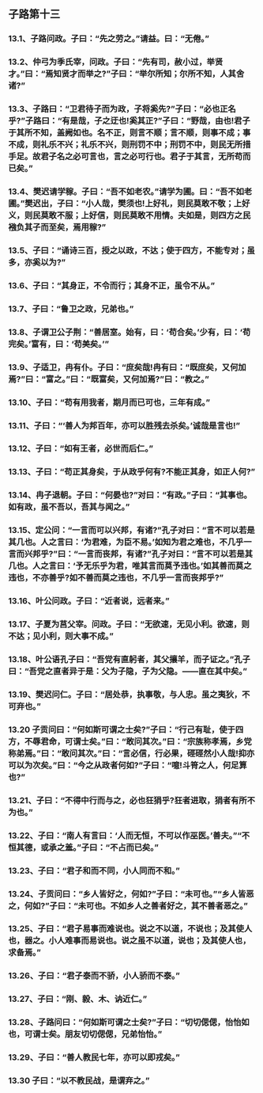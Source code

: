 ## 子路第十三

### 13.1、子路问政。子曰：“先之劳之。”请益。曰：“无倦。”

### 13.2、仲弓为季氏宰，问政。子曰：“先有司，赦小过，举贤才。”曰：“焉知贤才而举之?”子曰：“举尔所知；尔所不知，人其舍诸?”

### 13.3、子路曰：“卫君待子而为政，子将奚先?”子曰：“必也正名乎?”子路曰：“有是哉，子之迂也!奚其正?”子曰：“野哉，由也!君子于其所不知，盖阙如也。名不正，则言不顺；言不顺，则事不成；事不成，则礼乐不兴；礼乐不兴，则刑罚不中；刑罚不中，则民无所措手足。故君子名之必可言也，言之必可行也。君子于其言，无所苟而已矣。”

### 13.4、樊迟请学稼。子曰：“吾不如老农。”请学为圃。曰：“吾不如老圃。”樊迟出，子曰：“小人哉，樊须也!上好礼，则民莫敢不敬；上好义，则民莫敢不服；上好信，则民莫敢不用情。夫如是，则四方之民襁负其子而至矣，焉用稼?”

### 13.5、子曰：“诵诗三百，授之以政，不达；使于四方，不能专对；虽多，亦奚以为?”

### 13.6、子曰：“其身正，不令而行；其身不正，虽令不从。”

### 13.7、子曰：“鲁卫之政，兄弟也。”

### 13.8、子谓卫公子荆：“善居室。始有，曰：‘苟合矣。’少有，曰：‘苟完矣。’富有，曰：‘苟美矣。’”

### 13.9、子适卫，冉有仆。子曰：“庶矣哉!冉有曰：“既庶矣，又何加焉?”曰：“富之。”曰：“既富矣，又何加焉?”曰：“教之。”

### 13.10、子曰：“苟有用我者，期月而已可也，三年有成。”

### 13.11、子曰：“‘善人为邦百年，亦可以胜残去杀矣。’诚哉是言也!”

### 13.12、子曰：“如有王者，必世而后仁。”

### 13.13、子曰：“苟正其身矣，于从政乎何有?不能正其身，如正人何?”

### 13.14、冉子退朝。子曰：“何晏也?”对曰：“有政。”子曰：“其事也。如有政，虽不吾以，吾其与闻之。”

### 13.15、定公问：“一言而可以兴邦，有诸?”孔子对曰：“言不可以若是其几也。人之言曰：‘为君难，为臣不易。’如知为君之难也，不几乎一言而兴邦乎?”曰：“一言而丧邦，有诸?”孔子对曰：“言不可以若是其几也。人之言曰：‘予无乐乎为君，唯其言而莫予违也。’如其善而莫之违也，不亦善乎?如不善而莫之违也，不几乎一言而丧邦乎?”

### 13.16、叶公问政。子曰：“近者说，远者来。”

### 13.17、子夏为莒父宰。问政。子曰：“无欲速，无见小利。欲速，则不达；见小利，则大事不成。”

### 13.18、叶公语孔子曰：“吾党有直躬者，其父攘羊，而子证之。”孔子曰：“吾党之直者异于是：父为子隐，子为父隐。——直在其中矣。”

### 13.19、樊迟问仁。子曰：“居处恭，执事敬，与人忠。虽之夷狄，不可弃也。”

### 13.20 子贡问曰：“何如斯可谓之士矣?”子曰：“行己有耻，使于四方，不辱君命，可谓士矣。”曰：“敢问其次。”曰：“宗族称孝焉，乡党称弟焉。”曰：“敢问其次。”曰：“言必信，行必果，硜硜然小人哉!抑亦可以为次矣。”曰：“今之从政者何如?”子曰：“噫!斗筲之人，何足算也?”

### 13.21、子曰：“不得中行而与之，必也狂狷乎?狂者进取，狷者有所不为也。”

### 13.22、子曰：“南人有言曰：‘人而无恒，不可以作巫医。’善夫。”“不恒其德，或承之羞。”子曰：“不占而已矣。”

### 13.23、子曰：“君子和而不同，小人同而不和。”

### 13.24、子贡问曰：“乡人皆好之，何如?”子曰：“未可也。”“乡人皆恶之，何如?”子曰：“未可也。不如乡人之善者好之，其不善者恶之。”

### 13.25、子曰：“君子易事而难说也。说之不以道，不说也；及其使人也，器之。小人难事而易说也。说之虽不以道，说也；及其使人也，求备焉。”

### 13.26、子曰：“君子泰而不骄，小人骄而不泰。”

### 13.27、子曰：“刚、毅、木、讷近仁。”

### 13.28、子路问曰：“何如斯可谓之士矣?”子曰：“切切偲偲，怡怡如也，可谓士矣。朋友切切偲偲，兄弟怡怡。”

### 13.29、子曰：“善人教民七年，亦可以即戎矣。”

### 13.30 子曰：“以不教民战，是谓弃之。”
